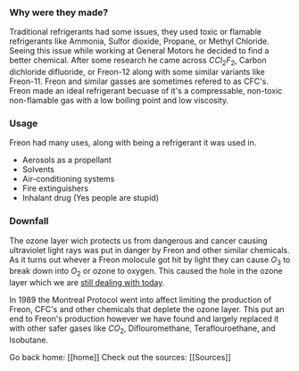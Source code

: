 ### Why were they made?

Traditional refrigerants had some issues, they used toxic or flamable refrigerants like Ammonia, Sulfor dioxide, Propane, or Methyl Chloride. Seeing this issue while working at General Motors he decided to find a better chemical. After some research he came across $CCl_2F_2$, Carbon dichloride difluoride, or Freon-12 along with some similar variants like Freon-11. Freon and similar gasses are sometimes refered to as CFC's. Freon made an ideal refrigerant becuase of it's a compressable, non-toxic non-flamable gas with a low boiling point and low viscosity. 

### Usage

Freon had many uses, along with being a refrigerant it was used in.
- Aerosols as a propellant
- Solvents
- Air-conditioning systems
- Fire extinguishers
- Inhalant drug (Yes people are stupid)

### Downfall

The ozone layer wich protects us from dangerous and cancer causing ultraviolet light rays was put in danger by Freon and other similar chemicals. As it turns out whever a Freon molocule got hit by light they can cause $O_3$ to break down into $O_2$ or ozone to oxygen. This caused the hole in the ozone layer which we are [still dealing with today](https://ozonewatch.gsfc.nasa.gov/). 

In 1989 the Montreal Protocol went into affect limiting the production of Freon, CFC's and other chemicals that deplete the ozone layer. This put an end to Freon's production however we have found and largely replaced it with other safer gases like $CO_2$, Diflouromethane, Teraflouroethane, and Isobutane.

Go back home: [[home]]
Check out the sources: [[Sources]]